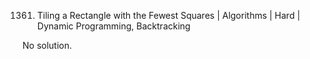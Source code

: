 1361. Tiling a Rectangle with the Fewest Squares | Algorithms | Hard | Dynamic Programming, Backtracking

No solution.
